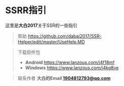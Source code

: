 # SSRR指引
这里是**大白2017**关于SSR的一些指引

> 帮助 https://github.com/dabai2017/SSR-Helper/edit/master/UseHelp.MD

> 下载软件包 
> - **Android**  https://www.lanzous.com/i4f18mf
> - **Windows**  https://www.lanzous.com/i4kg8ve

> 联系作者 **大白的Email <1904812793@qq.com>**
